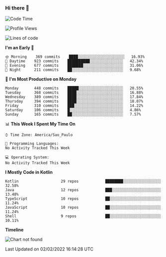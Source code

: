 ### Hi there 👋

<!--
**fernandonogueira/fernandonogueira** is a ✨ _special_ ✨ repository because its `README.md` (this file) appears on your GitHub profile.

Here are some ideas to get you started:

- 🔭 I’m currently working on ...
- 🌱 I’m currently learning ...
- 👯 I’m looking to collaborate on ...
- 🤔 I’m looking for help with ...
- 💬 Ask me about ...
- 📫 How to reach me: ...
- 😄 Pronouns: ...
- ⚡ Fun fact: ...
-->

<!--START_SECTION:waka-->
![Code Time](http://img.shields.io/badge/Code%20Time-1%2C196%20hrs%2017%20mins-blue)

![Profile Views](http://img.shields.io/badge/Profile%20Views-0-blue)

![Lines of code](https://img.shields.io/badge/From%20Hello%20World%20I%27ve%20Written-330%20Thousand%20lines%20of%20code-blue)

**I'm an Early 🐤** 

```text
🌞 Morning    369 commits    ████░░░░░░░░░░░░░░░░░░░░░   16.93% 
🌆 Daytime    923 commits    ██████████░░░░░░░░░░░░░░░   42.34% 
🌃 Evening    677 commits    ███████░░░░░░░░░░░░░░░░░░   31.06% 
🌙 Night      211 commits    ██░░░░░░░░░░░░░░░░░░░░░░░   9.68%

```
📅 **I'm Most Productive on Monday** 

```text
Monday       448 commits    █████░░░░░░░░░░░░░░░░░░░░   20.55% 
Tuesday      368 commits    ████░░░░░░░░░░░░░░░░░░░░░   16.88% 
Wednesday    389 commits    ████░░░░░░░░░░░░░░░░░░░░░   17.84% 
Thursday     394 commits    ████░░░░░░░░░░░░░░░░░░░░░   18.07% 
Friday       310 commits    ███░░░░░░░░░░░░░░░░░░░░░░   14.22% 
Saturday     106 commits    █░░░░░░░░░░░░░░░░░░░░░░░░   4.86% 
Sunday       165 commits    ██░░░░░░░░░░░░░░░░░░░░░░░   7.57%

```


📊 **This Week I Spent My Time On** 

```text
⌚︎ Time Zone: America/Sao_Paulo

💬 Programming Languages: 
No Activity Tracked This Week

💻 Operating System: 
No Activity Tracked This Week

```

**I Mostly Code in Kotlin** 

```text
Kotlin                   29 repos            ████████░░░░░░░░░░░░░░░░░   32.58% 
Java                     12 repos            ███░░░░░░░░░░░░░░░░░░░░░░   13.48% 
TypeScript               10 repos            ██░░░░░░░░░░░░░░░░░░░░░░░   11.24% 
JavaScript               10 repos            ██░░░░░░░░░░░░░░░░░░░░░░░   11.24% 
Shell                    9 repos             ██░░░░░░░░░░░░░░░░░░░░░░░   10.11%

```


**Timeline**

![Chart not found](https://raw.githubusercontent.com/fernandonogueira/fernandonogueira/master/charts/bar_graph.png) 


 Last Updated on 02/02/2022 16:14:28 UTC
<!--END_SECTION:waka-->
